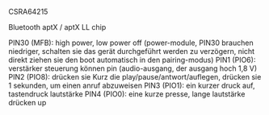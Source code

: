 CSRA64215

Bluetooth aptX / aptX LL chip


PIN30 (MFB): high power, low power off (power-module, PIN30 brauchen niedriger, schalten sie das gerät durchgeführt werden zu verzögern, nicht direkt ziehen sie den boot automatisch in den pairing-modus)
PIN1 (PIO6): verstärker steuerung können pin (audio-ausgang, der ausgang hoch 1,8 V)
PIN2 (PIO8): drücken sie Kurz die play/pause/antwort/auflegen, drücken sie 1 sekunden, um einen anruf abzuweisen
PIN3 (PIO1): ein kurzer druck auf, tastendruck lautstärke
PIN4 (PIO0): eine kurze presse, lange lautstärke drücken up 
